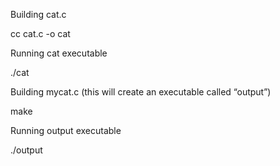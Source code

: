 Building cat.c

cc cat.c -o cat

Running cat executable

./cat <file>

Building mycat.c (this will create an executable called “output”)

make

Running output executable

./output <file>
